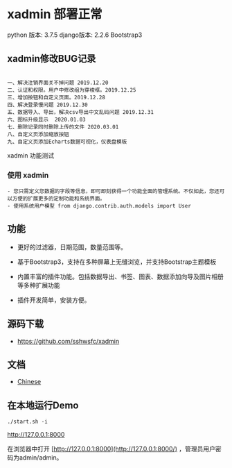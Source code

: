 # xadmin  部署正常  
python 版本: 3.7.5  django版本: 2.2.6  Bootstrap3

## xadmin修改BUG记录
```

一、解决注销界面关不掉问题 2019.12.20
二、认证和权限。用户中修改组为穿梭框。2019.12.25
三、增加按钮和自定义页面。2019.12.28
四、解决登录慢问题 2019.12.30
五、数据导入、导出，解决csv导出中文乱码问题 2019.12.31
六、图标升级显示  2020.01.03
七、删除记录同时删除上传的文件 2020.03.01
八、自定义页添加缩放按钮
九、自定义页添加Echarts数据可视化，仪表盘模板

```
xadmin 功能测试


### 使用 xadmin
```
- 您只需定义您数据的字段等信息，即可即刻获得一个功能全面的管理系统。不仅如此，您还可以方便的扩展更多的定制功能和系统界面。
- 使用系统用户模型 from django.contrib.auth.models import User

```

## 功能

- 更好的过滤器，日期范围，数量范围等。

- 基于Bootstrap3，支持在多种屏幕上无缝浏览，并支持Bootstrap主题模板

- 内置丰富的插件功能。包括数据导出、书签、图表、数据添加向导及图片相册等多种扩展功能

- 插件开发简单，安装方便。

## 源码下载
- https://github.com/sshwsfc/xadmin
  
## 文档
- [Chinese](https://xadmin.readthedocs.org/en/latest/index.html)


## 在本地运行Demo

```
./start.sh -i
```

http://127.0.0.1:8000

在浏览器中打开 [http://127.0.0.1:8000](http://127.0.0.1:8000/) ，管理员用户密码为admin/admin。
